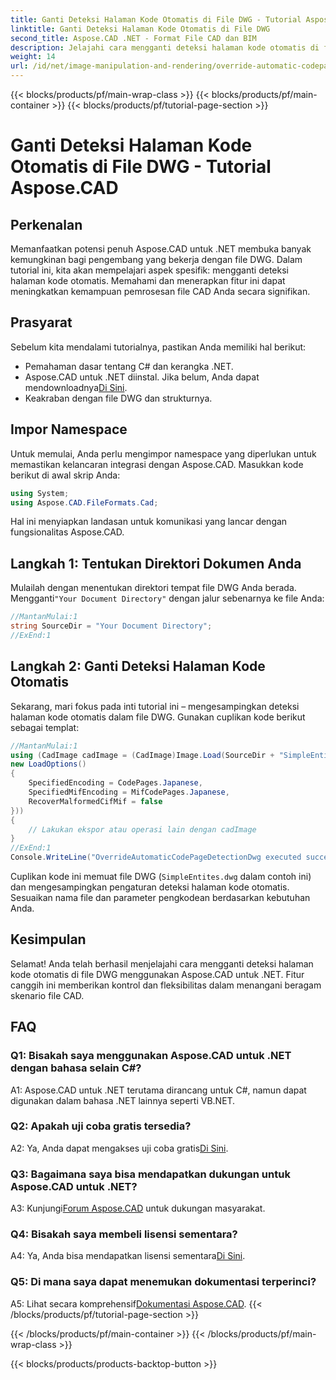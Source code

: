 ```yaml
---
title: Ganti Deteksi Halaman Kode Otomatis di File DWG - Tutorial Aspose.CAD
linktitle: Ganti Deteksi Halaman Kode Otomatis di File DWG
second_title: Aspose.CAD .NET - Format File CAD dan BIM
description: Jelajahi cara mengganti deteksi halaman kode otomatis di file DWG menggunakan Aspose.CAD untuk .NET. Tingkatkan kemampuan pemrosesan file CAD Anda dengan mudah.
weight: 14
url: /id/net/image-manipulation-and-rendering/override-automatic-codepage-detection-in-dwg/
---
```


{{< blocks/products/pf/main-wrap-class >}}
{{< blocks/products/pf/main-container >}}
{{< blocks/products/pf/tutorial-page-section >}}

# Ganti Deteksi Halaman Kode Otomatis di File DWG - Tutorial Aspose.CAD

## Perkenalan

Memanfaatkan potensi penuh Aspose.CAD untuk .NET membuka banyak kemungkinan bagi pengembang yang bekerja dengan file DWG. Dalam tutorial ini, kita akan mempelajari aspek spesifik: mengganti deteksi halaman kode otomatis. Memahami dan menerapkan fitur ini dapat meningkatkan kemampuan pemrosesan file CAD Anda secara signifikan.

## Prasyarat

Sebelum kita mendalami tutorialnya, pastikan Anda memiliki hal berikut:

- Pemahaman dasar tentang C# dan kerangka .NET.
-  Aspose.CAD untuk .NET diinstal. Jika belum, Anda dapat mendownloadnya[Di Sini](https://releases.aspose.com/cad/net/).
- Keakraban dengan file DWG dan strukturnya.

## Impor Namespace

Untuk memulai, Anda perlu mengimpor namespace yang diperlukan untuk memastikan kelancaran integrasi dengan Aspose.CAD. Masukkan kode berikut di awal skrip Anda:

```csharp
using System;
using Aspose.CAD.FileFormats.Cad;
```

Hal ini menyiapkan landasan untuk komunikasi yang lancar dengan fungsionalitas Aspose.CAD.

## Langkah 1: Tentukan Direktori Dokumen Anda

 Mulailah dengan menentukan direktori tempat file DWG Anda berada. Mengganti`"Your Document Directory"` dengan jalur sebenarnya ke file Anda:

```csharp
//MantanMulai:1
string SourceDir = "Your Document Directory";
//ExEnd:1
```

## Langkah 2: Ganti Deteksi Halaman Kode Otomatis

Sekarang, mari fokus pada inti tutorial ini – mengesampingkan deteksi halaman kode otomatis dalam file DWG. Gunakan cuplikan kode berikut sebagai templat:

```csharp
//MantanMulai:1
using (CadImage cadImage = (CadImage)Image.Load(SourceDir + "SimpleEntites.dwg",
new LoadOptions()
{
	SpecifiedEncoding = CodePages.Japanese,
	SpecifiedMifEncoding = MifCodePages.Japanese,
	RecoverMalformedCifMif = false
}))
{
	// Lakukan ekspor atau operasi lain dengan cadImage
}
//ExEnd:1
Console.WriteLine("OverrideAutomaticCodePageDetectionDwg executed successfully");
```

Cuplikan kode ini memuat file DWG (`SimpleEntites.dwg` dalam contoh ini) dan mengesampingkan pengaturan deteksi halaman kode otomatis. Sesuaikan nama file dan parameter pengkodean berdasarkan kebutuhan Anda.

## Kesimpulan

Selamat! Anda telah berhasil menjelajahi cara mengganti deteksi halaman kode otomatis di file DWG menggunakan Aspose.CAD untuk .NET. Fitur canggih ini memberikan kontrol dan fleksibilitas dalam menangani beragam skenario file CAD.

## FAQ

### Q1: Bisakah saya menggunakan Aspose.CAD untuk .NET dengan bahasa selain C#?

A1: Aspose.CAD untuk .NET terutama dirancang untuk C#, namun dapat digunakan dalam bahasa .NET lainnya seperti VB.NET.

### Q2: Apakah uji coba gratis tersedia?

 A2: Ya, Anda dapat mengakses uji coba gratis[Di Sini](https://releases.aspose.com/).

### Q3: Bagaimana saya bisa mendapatkan dukungan untuk Aspose.CAD untuk .NET?

 A3: Kunjungi[Forum Aspose.CAD](https://forum.aspose.com/c/cad/19) untuk dukungan masyarakat.

### Q4: Bisakah saya membeli lisensi sementara?

 A4: Ya, Anda bisa mendapatkan lisensi sementara[Di Sini](https://purchase.aspose.com/temporary-license/).

### Q5: Di mana saya dapat menemukan dokumentasi terperinci?

 A5: Lihat secara komprehensif[Dokumentasi Aspose.CAD](https://reference.aspose.com/cad/net/).
{{< /blocks/products/pf/tutorial-page-section >}}

{{< /blocks/products/pf/main-container >}}
{{< /blocks/products/pf/main-wrap-class >}}

{{< blocks/products/products-backtop-button >}}
